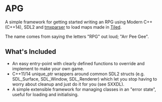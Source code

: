 APG
===

A simple framework for getting started writing an RPG using Modern C++ (C++14), SDL2 and
[tmxparser](https://github.com/andrewrk/tmxparser/) to load maps made in [Tiled](http://www.mapeditor.org/).

The name comes from saying the letters "RPG" out loud; "Arr Pee Gee".

What's Included
---------------

- An easy entry-point with clearly defined functions to override and implement to make your own game.
- C++11/14 unique_ptr wrappers around common SDL2 structs (e.g. SDL_Surface, SDL_Window, SDL_Renderer) which let you
stop having to worry about cleanup and just do it for you (see SXXDL).
- A simple extensible framework for managing classes in an "error state", useful for loading and initialising.